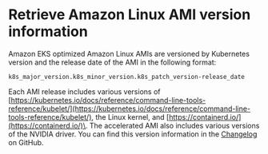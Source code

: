 # Retrieve Amazon Linux AMI version information<a name="eks-linux-ami-versions"></a>

Amazon EKS optimized Amazon Linux AMIs are versioned by Kubernetes version and the release date of the AMI in the following format:

```
k8s_major_version.k8s_minor_version.k8s_patch_version-release_date
```

Each AMI release includes various versions of [https://kubernetes.io/docs/reference/command-line-tools-reference/kubelet/](https://kubernetes.io/docs/reference/command-line-tools-reference/kubelet/), the Linux kernel, and [https://containerd.io/](https://containerd.io/)\. The accelerated AMI also includes various versions of the NVIDIA driver\. You can find this version information in the [Changelog](https://github.com/awslabs/amazon-eks-ami/blob/main/CHANGELOG.md) on GitHub\.